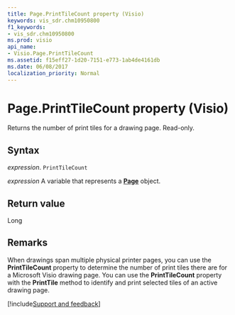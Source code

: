 ```yaml
---
title: Page.PrintTileCount property (Visio)
keywords: vis_sdr.chm10950800
f1_keywords:
- vis_sdr.chm10950800
ms.prod: visio
api_name:
- Visio.Page.PrintTileCount
ms.assetid: f15eff27-1d20-7151-e773-1ab4de4161db
ms.date: 06/08/2017
localization_priority: Normal
---
```



# Page.PrintTileCount property (Visio)

Returns the number of print tiles for a drawing page. Read-only.


## Syntax

_expression_. `PrintTileCount`

_expression_ A variable that represents a **[Page](Visio.Page.md)** object.


## Return value

Long


## Remarks

When drawings span multiple physical printer pages, you can use the  **PrintTileCount** property to determine the number of print tiles there are for a Microsoft Visio drawing page. You can use the **PrintTileCount** property with the **PrintTile** method to identify and print selected tiles of an active drawing page.

[!include[Support and feedback](~/includes/feedback-boilerplate.md)]